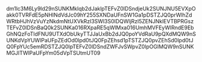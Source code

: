 dm1lc3M6Ly9ld29nSUNKMklqb2dJaklpTEFvZ0lDSndjeUk2SUNJNU5EVXpOakk0TVRFdE5pNHlNdVdJc09hY255SXNDaUFnSW1Ga1pDSTZJQ0prWlhZdWRtbHJhVzVuYzNkdmNtUXVkRzl3SWl3S0lDQWljRzl5ZENJNklEVTBPRGszTEFvZ0lDSnBaQ0k2SUNKa016RXpaRE5qWlMxa016UmhMVFEyWlRndE9EbGhNQzFoTldFNU9UTXdObUkyTTJJaUxBb2dJQ0poYVdRaU9pQXdMQW9nSUNKdVpYUWlPaUFpZEdOd0lpd0tJQ0FpZEhsd1pTSTZJQ0pvZEhSd0lpd0tJQ0FpYUc5emRDSTZJQ0lpTEFvZ0lDSndZWFJvSWpvZ0lpOGlMQW9nSUNKMGJITWlPaUFpYm05dVpTSUtmUT09
